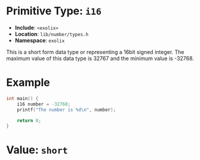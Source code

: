 # Primitive Type: `i16`
- **Include**: `<exolix>`
- **Location**: `lib/number/types.h`
- **Namespace**: `exolix`

This is a short form data type or representing a 16bit signed integer.
The maximum value of this data type is 32767 and the minimum value is -32768.

# Example
```cpp
int main() {
    i16 number = -32768;
    printf("The number is %d\n", number);

    return 0;
}
```

# Value: `short`

